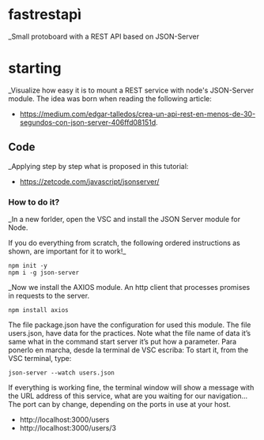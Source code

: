 # fastrestapì

_Small protoboard with a REST API based on JSON-Server

# starting

_Visualize how easy it is to mount a REST service with node's JSON-Server module. The idea was born when reading the following article:
* https://medium.com/edgar-talledos/crea-un-api-rest-en-menos-de-30-segundos-con-json-server-406ffd08151d. 

## Code

_Applying step by step what is proposed in this tutorial:  
* https://zetcode.com/javascript/jsonserver/  

### How to do it?

_In a new forlder, open the VSC and install the JSON Server module for Node.

If you do everything from scratch, the following ordered instructions as shown, are important for it to work!_ 

```text
npm init -y
npm i -g json-server
```

_Now we install the AXIOS module. An http client that processes promises in requests to the server.

```text
npm install axios
```

The file package.json have the configuration for used this module.
The file users.json, have data for the practices. Note what the file name of data it’s same what in the command start server it’s put how a parameter.
Para ponerlo en marcha, desde la terminal de VSC escriba: 
To start it, from the VSC terminal, type:

```text
json-server --watch users.json
```

If everything is working fine, the terminal window will show a message with the URL address of this service, what are you waiting for our navigation... The port can by change, depending on the ports in use at your host.

* http://localhost:3000/users 
* http://localhost:3000/users/3 
